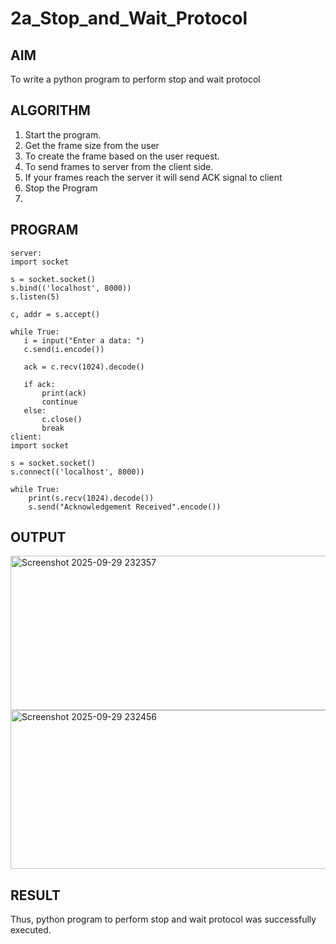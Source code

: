 # 2a_Stop_and_Wait_Protocol
## AIM 
To write a python program to perform stop and wait protocol
## ALGORITHM
1. Start the program.
2. Get the frame size from the user
3. To create the frame based on the user request.
4. To send frames to server from the client side.
5. If your frames reach the server it will send ACK signal to client
6. Stop the Program
7. 
## PROGRAM
```
server:
import socket

s = socket.socket()
s.bind(('localhost', 8000))
s.listen(5)

c, addr = s.accept()

while True:
   i = input("Enter a data: ")
   c.send(i.encode())

   ack = c.recv(1024).decode()

   if ack:
       print(ack)
       continue
   else:
       c.close()
       break
client:
import socket

s = socket.socket()
s.connect(('localhost', 8000))

while True:
    print(s.recv(1024).decode())
    s.send("Acknowledgement Received".encode())
```

## OUTPUT
<img width="977" height="247" alt="Screenshot 2025-09-29 232357" src="https://github.com/user-attachments/assets/8819f86e-17cd-45a4-8990-0eda122255e1" />

<img width="1025" height="254" alt="Screenshot 2025-09-29 232456" src="https://github.com/user-attachments/assets/b68d7bba-eadb-4727-ab24-4b81e4980a74" />


## RESULT
Thus, python program to perform stop and wait protocol was successfully executed.
